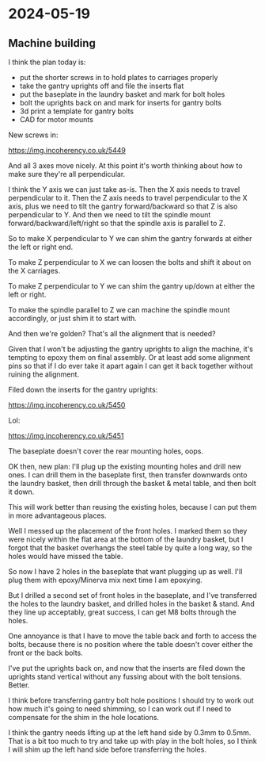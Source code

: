 # 2024-05-19

## Machine building

I think the plan today is:

 * put the shorter screws in to hold plates to carriages properly
 * take the gantry uprights off and file the inserts flat
 * put the baseplate in the laundry basket and mark for bolt holes
 * bolt the uprights back on and mark for inserts for gantry bolts
 * 3d print a template for gantry bolts
 * CAD for motor mounts

New screws in:

https://img.incoherency.co.uk/5449

And all 3 axes move nicely. At this point it's worth thinking about how to
make sure they're all perpendicular.

I think the Y axis we can just take as-is. Then the X axis needs to travel perpendicular
to it. Then the Z axis needs to travel perpendicular to the X axis, plus we need to tilt
the gantry forward/backward so that Z is also perpendicular to Y. And then we need to tilt
the spindle mount forward/backward/left/right so that the spindle axis is parallel to Z.

So to make X perpendicular to Y we can shim the gantry forwards at either the left or right
end.

To make Z perpendicular to X we can loosen the bolts and shift it about on the X carriages.

To make Z perpendicular to Y we can shim the gantry up/down at either the left or right.

To make the spindle parallel to Z we can machine the spindle mount accordingly, or just
shim it to start with.

And then we're golden? That's all the alignment that is needed?

Given that I won't be adjusting the gantry uprights to align the machine, it's tempting to
epoxy them on final assembly. Or at least add some alignment pins so that if I do ever take
it apart again I can get it back together without ruining the alignment.

Filed down the inserts for the gantry uprights:

https://img.incoherency.co.uk/5450

Lol:

https://img.incoherency.co.uk/5451

The baseplate doesn't cover the rear mounting holes, oops.

OK then, new plan: I'll plug up the existing mounting holes and drill new ones. I can drill
them in the baseplate first, then transfer downwards onto the laundry basket, then drill through
the basket & metal table, and then bolt it down.

This will work better than reusing the existing holes, because I can put them in more
advantageous places.

Well I messed up the placement of the front holes. I marked them so they were nicely within
the flat area at the bottom of the laundry basket, but I forgot that the basket overhangs
the steel table by quite a long way, so the holes would have missed the table.

So now I have 2 holes in the baseplate that want plugging up as well. I'll plug them with
epoxy/Minerva mix next time I am epoxying.

But I drilled a second set of front holes in the baseplate, and I've transferred the holes
to the laundry basket, and drilled holes in the basket & stand. And they line up acceptably,
great success, I can get M8 bolts through the holes.

One annoyance is that I have to move the table back and forth to access the bolts,
because there is no position where the table doesn't cover either the front or the back bolts.

I've put the uprights back on, and now that the inserts are filed down the uprights stand
vertical without any fussing about with the bolt tensions. Better.

I think before transferring gantry bolt hole positions I should try to work out how much it's
going to need shimming, so I can work out if I need to compensate for the shim in the hole
locations.

I think the gantry needs lifting up at the left hand side by 0.3mm to 0.5mm.
That is a bit too much to try and take up with play in the bolt holes, so I think
I will shim up the left hand side before transferring the holes.
